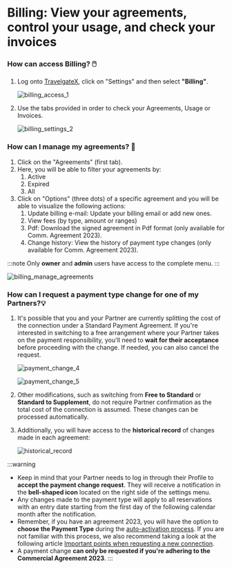 ﻿---
sidebar_position: 1
---

# Billing: View your agreements, control your usage, and check your invoices

### How can access Billing? 🖱️

1. Log onto [TravelgateX](https://www.travelgatex.com/), click on "Settings" and then select **"Billing"**.

	![billing_access_1](https://storage.travelgate.com/kbase/billing_access_billing_1.jpg)
1. Use the tabs provided in order to check your Agreements, Usage or Invoices.

	![billing_settings_2](https://stplaformwe.blob.core.windows.net/kbase/billing_settings_2.jpg)
### How can I manage my agreements? 📑

1. Click on the "Agreements" (first tab).
1. Here, you will be able to filter your agreements by:	
	1. Active
	1. Expired
	1. All
1. Click on "Options" (three dots) of a specific agreement and you will be able to visualize the following actions:
	1. Update billing e-mail: Update your billing email or add new ones.
	1. View fees (by type, amount or ranges)
	1.  Pdf: Download the signed agreement in Pdf format (only available for Comm. Agreement 2023).
	1. Change history: View the history of payment type changes (only available for Comm. Agreement 2023).

:::note
Only **owner** and **admin** users have access to the complete menu.
:::

![billing_manage_agreements](https://stplaformwe.blob.core.windows.net/kbase/billing_manage_agreements_3.jpg)

### How can I request a payment type change for one of my Partners?💡


1. It's possible that you and your Partner are currently splitting the cost of the connection under a Standard Payment Agreement. If you're interested in switching to a free arrangement where your Partner takes on the payment responsibility, you'll need to **wait for their acceptance** before proceeding with the change. If needed, you can also cancel the request.

	![payment_change_4](https://storage.travelgate.com/kbase/billing_payment_change_4.jpg)

	![payment_change_5](https://storage.travelgate.com/kbase/billing_payment_change_5.jpg)

1. Other modifications, such as switching from **Free to Standard** or **Standard to Supplement**, do not require Partner confirmation as the total cost of the connection is assumed. These changes can be processed automatically.
1. Additionally, you will have access to the **historical record** of changes made in each agreement:

	![historical_record](https://storage.travelgate.com/kbase/billing_historical_record_6.jpg)

:::warning
- Keep in mind that your Partner needs to log in through their Profile to **accept the payment change request**. They will receive a notification in the **bell-shaped icon** located on the right side of the settings menu.
- Any changes made to the payment type will apply to all reservations with an entry date starting from the first day of the following calendar month after the notification.
- Remember, if you have an agreement 2023, you will have the option to **choose the Payment Type** during the [auto-activation process](https://knowledge.travelgate.com/the-auto-activation-process). If you are not familiar with this process, we also recommend taking a look at the following article [Important points when requesting a new connection](https://knowledge.travelgate.com/before-activation-request).
- A payment change **can only be requested if you're adhering to the Commercial Agreement 2023**.
:::
